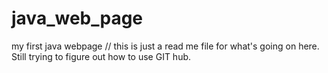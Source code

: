 # java_web_page
my first java webpage
// this is just a read me file for what's going on here. Still trying to figure out how to use GIT hub.
